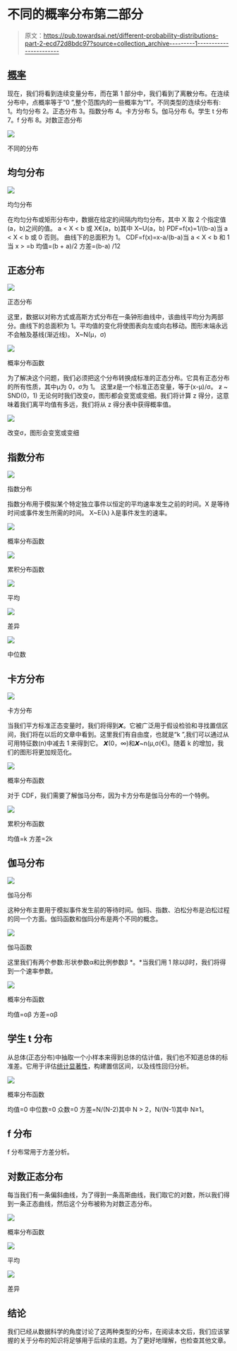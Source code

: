 # 不同的概率分布第二部分

> 原文：<https://pub.towardsai.net/different-probability-distributions-part-2-ecd72d8bdc97?source=collection_archive---------1----------------------->

## [概率](https://towardsai.net/p/category/probability)

现在，我们将看到连续变量分布，而在第 1 部分中，我们看到了离散分布。在连续分布中，点概率等于“0 ”,整个范围内的一些概率为“1”。不同类型的连续分布有:
1。均匀分布
2。正态分布
3。指数分布
4。卡方分布
5。伽马分布
6。学生 t 分布
7。f 分布
8。对数正态分布

![](img/8edae311dc3e2f332a2b0a084c012398.png)

不同的分布

## 均匀分布

![](img/e7386666f948d323effd19570b0e88d0.png)

均匀分布

在均匀分布或矩形分布中，数据在给定的间隔内均匀分布，其中 X 取 2 个指定值(a，b)之间的值。
a < X < b 或 X€(a，b)其中 X~U(a，b)
PDF=f(x)=1/(b-a)当 a < X < b 或 0 否则。
曲线下的总面积为 1。
CDF=f(x)=x-a/(b-a)当 a < X < b 和 1 当 x > =b
均值=(b + a)/2
方差=(b-a) /12

## 正态分布

![](img/f4e65e3d45aabfbf0b15d8aba23de43e.png)

正态分布

这里，数据以对称方式或高斯方式分布在一条钟形曲线中，该曲线平均分为两部分。曲线下的总面积为 1。平均值的变化将使图表向左或向右移动。图形末端永远不会触及基线(渐近线)。
X~N(μ，σ)

![](img/a494cd2bf19f7c3ec663ca6343397888.png)

概率分布函数

为了解决这个问题，我们必须把这个分布转换成标准的正态分布。它具有正态分布的所有性质，其中μ为 0，σ为 1。
这里ƶ是一个标准正态变量，等于(x-μ)/σ。
ƶ ~ SND(0，1)
无论何时我们改变σ，图形都会变宽或变细。我们将计算 z 得分，这意味着我们离平均值有多远，我们将从 z 得分表中获得概率值。

![](img/529cc9c35cf721e6459b1d9d72d509b4.png)

改变σ，图形会变宽或变细

## 指数分布

![](img/11bbdb5008a0dd748cbac0a31aad552e.png)

指数分布

指数分布用于模拟某个特定独立事件以恒定的平均速率发生之前的时间。X 是等待时间或事件发生所需的时间。
X~E(λ)
λ是事件发生的速率。

![](img/24072d474aae4d6462b3f89109a8c85e.png)

概率分布函数

![](img/eceb080a04bdeb1852e50f5b915c04fc.png)

累积分布函数

![](img/657efc351e90d62a7c0a4503d04aa46a.png)

平均

![](img/f92db3b607cedd77d06e47a0ac491500.png)

差异

![](img/81e2c0396fedbcd22d0611b860045c3a.png)

中位数

## 卡方分布

![](img/d3ebeb0ccebcd2d888c1f951f8482ece.png)

卡方分布

当我们平方标准正态变量时，我们将得到𝞦。它被广泛用于假设检验和寻找置信区间，我们将在以后的文章中看到。这里我们有自由度，也就是“k ”,我们可以通过从可用特征数(n)中减去 1 来得到它。
𝞦(0，∞)和𝞦~n(μ,σ(€)。随着 k 的增加，我们的图形将更加规范化。

![](img/8dea0317e5d761d0955a5f4632d9167c.png)

概率分布函数

对于 CDF，我们需要了解伽马分布，因为卡方分布是伽马分布的一个特例。

![](img/b131ce07221f905c1e26c5a1f7504306.png)

累积分布函数

均值=k
方差=2k

## 伽马分布

![](img/4e1aaadf01111d95a3f52eb4b9831837.png)

伽马分布

这种分布主要用于模拟事件发生前的等待时间。伽玛、指数、泊松分布是泊松过程的同一个方面。伽玛函数和伽玛分布是两个不同的概念。

![](img/1b9f12a14262ccd9bb6a4218ca2e2356.png)

伽马函数

这里我们有两个参数:形状参数α和比例参数β *。*当我们用 1 除以β时，我们将得到一个速率参数。

![](img/2c84056fdbc2f116e5c5ef1cfd60a5b5.png)

概率分布函数

均值=αβ
方差=αβ

## 学生 t 分布

从总体(正态分布)中抽取一个小样本来得到总体的估计值，我们也不知道总体的标准差。它用于评估[统计显著性](https://en.wikipedia.org/wiki/Statistical_significance)，构建置信区间，以及线性回归分析。

![](img/8b492399ed5102a4cc48dc07b34d22dd.png)

概率分布函数

均值=0
中位数=0
众数=0
方差=N/(N-2)其中 N > 2，N/(N-1)其中 N≥1。

## f 分布

f 分布常用于方差分析。

## 对数正态分布

每当我们有一条偏斜曲线，为了得到一条高斯曲线，我们取它的对数，所以我们得到一条正态曲线，然后这个分布被称为对数正态分布。

![](img/f700fbcb8a4e15498484abaa31f72592.png)

概率分布函数

![](img/248d487b584b1ddef4454f0e792414d1.png)

平均

![](img/1ff8a8d6ce56a6991aa59e623a2dd16e.png)

差异

## 结论

我们已经从数据科学的角度讨论了这两种类型的分布，在阅读本文后，我们应该掌握的关于分布的知识将足够用于后续的主题。为了更好地理解，也检查其他文章。